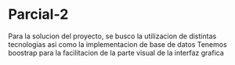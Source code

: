 # Parcial-2
Para la solucion del proyecto, se busco la utilizacion de distintas tecnologias asi como la implementacion de base de datos
Tenemos boostrap para la facilitacion de la parte visual de la interfaz grafica
